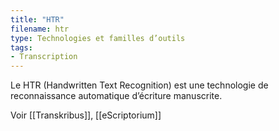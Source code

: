 ```yaml
---
title: "HTR"
filename: htr
type: Technologies et familles d’outils
tags:
- Transcription
---
```


Le HTR (Handwritten Text Recognition) est une technologie de reconnaissance automatique d’écriture manuscrite.

Voir [[Transkribus]], [[eScriptorium]]

